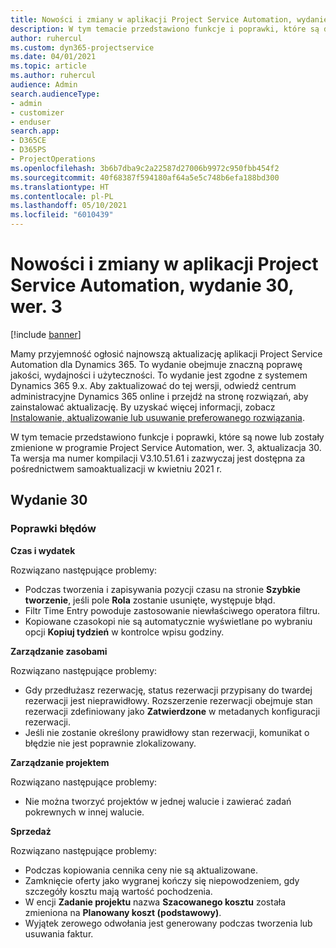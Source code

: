 ```yaml
---
title: Nowości i zmiany w aplikacji Project Service Automation, wydanie 30, wer. 3
description: W tym temacie przedstawiono funkcje i poprawki, które są dostepne w programie Project Service Automation, aktualizacja 30, wer. 3.
author: ruhercul
ms.custom: dyn365-projectservice
ms.date: 04/01/2021
ms.topic: article
ms.author: ruhercul
audience: Admin
search.audienceType:
- admin
- customizer
- enduser
search.app:
- D365CE
- D365PS
- ProjectOperations
ms.openlocfilehash: 3b6b7dba9c2a22587d27006b9972c950fbb454f2
ms.sourcegitcommit: 40f68387f594180af64a5e5c748b6efa188bd300
ms.translationtype: HT
ms.contentlocale: pl-PL
ms.lasthandoff: 05/10/2021
ms.locfileid: "6010439"
---
```

# <a name="whats-new-or-changed-in-project-service-automation-update-release-30-v3"></a>Nowości i zmiany w aplikacji Project Service Automation, wydanie 30, wer. 3

[!include [banner](../includes/psa-now-project-operations.md)]

Mamy przyjemność ogłosić najnowszą aktualizację aplikacji Project Service Automation dla Dynamics 365. To wydanie obejmuje znaczną poprawę jakości, wydajności i użyteczności. To wydanie jest zgodne z systemem Dynamics 365 9.x. Aby zaktualizować do tej wersji, odwiedź centrum administracyjne Dynamics 365 online i przejdź na stronę rozwiązań, aby zainstalować aktualizację. By uzyskać więcej informacji, zobacz [Instalowanie, aktualizowanie lub usuwanie preferowanego rozwiązania](/power-platform/admin/install-remove-preferred-solution.md).

W tym temacie przedstawiono funkcje i poprawki, które są nowe lub zostały zmienione w programie Project Service Automation, wer. 3, aktualizacja 30. Ta wersja ma numer kompilacji V3.10.51.61 i zazwyczaj jest dostępna za pośrednictwem samoaktualizacji w kwietniu 2021 r.

## <a name="update-release-30"></a>Wydanie 30

### <a name="bug-fixes"></a>Poprawki błędów

**Czas i wydatek**

Rozwiązano następujące problemy:

- Podczas tworzenia i zapisywania pozycji czasu na stronie **Szybkie tworzenie**, jeśli pole **Rola** zostanie usunięte, występuje błąd.
- Filtr Time Entry powoduje zastosowanie niewłaściwego operatora filtru.
- Kopiowane czasokopi nie są automatycznie wyświetlane po wybraniu opcji **Kopiuj tydzień** w kontrolce wpisu godziny.

**Zarządzanie zasobami**

Rozwiązano następujące problemy:

- Gdy przedłużasz rezerwację, status rezerwacji przypisany do twardej rezerwacji jest nieprawidłowy. Rozszerzenie rezerwacji obejmuje stan rezerwacji zdefiniowany jako **Zatwierdzone** w metadanych konfiguracji rezerwacji.
- Jeśli nie zostanie określony prawidłowy stan rezerwacji, komunikat o błędzie nie jest poprawnie zlokalizowany.

**Zarządzanie projektem**

Rozwiązano następujące problemy:

- Nie można tworzyć projektów w jednej walucie i zawierać zadań pokrewnych w innej walucie.

**Sprzedaż**

Rozwiązano następujące problemy:

- Podczas kopiowania cennika ceny nie są aktualizowane.
- Zamknięcie oferty jako wygranej kończy się niepowodzeniem, gdy szczegóły kosztu mają wartość pochodzenia.
- W encji **Zadanie projektu** nazwa **Szacowanego kosztu** została zmieniona na **Planowany koszt (podstawowy)**.
- Wyjątek zerowego odwołania jest generowany podczas tworzenia lub usuwania faktur.
